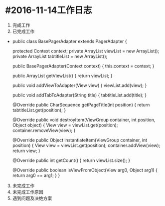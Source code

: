  #2016-11-14工作日志
==============================================
1. 完成工作
2. 已完成工作
 * public class BasePagerAdapter extends PagerAdapter {

    protected Context context;
    private ArrayList<View> viewList = new ArrayList<View>();
    private ArrayList<String> tabtitleList = new ArrayList<String>();

    public BasePagerAdapter(Context context) {
        this.context = context;
    }

    public ArrayList<View> getViewList() {
        return viewList;
    }

    public void addViewToAdapter(View view) {
        viewList.add(view);
    }

    public void addTabToAdapter(String title) {
        tabtitleList.add(title);
    }

    @Override
    public CharSequence getPageTitle(int position) {
        return tabtitleList.get(position);
    }

    @Override
    public void destroyItem(ViewGroup container, int position, Object object) {
        View view = viewList.get(position);
        container.removeView(view);
    }

    @Override
    public Object instantiateItem(ViewGroup container, int position) {
        View view = viewList.get(position);
        container.addView(view);
        return view;
    }

    @Override
    public int getCount() {
        return viewList.size();
    }

    @Override
    public boolean isViewFromObject(View arg0, Object arg1) {
        return arg0 == arg1;
    }
}

3. 未完成工作
4. 未完成工作原因
5. 遇到问题及决绝方案
